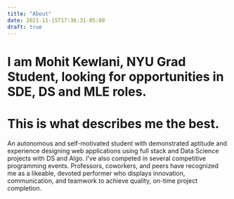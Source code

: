```yaml
---
title: "About"
date: 2021-11-15T17:36:31-05:00
draft: true
---
```


# I am Mohit Kewlani, NYU Grad Student, looking for opportunities in SDE, DS and MLE roles.

# This is what describes me the best.

An autonomous and self-motivated student with demonstrated aptitude and experience designing web applications using full stack and Data Science projects with DS and Algo. I've also competed in several competitive programming events. Professors, coworkers, and peers have recognized me as a likeable, devoted performer who displays innovation, communication, and teamwork to achieve quality,
on-time project completion.
